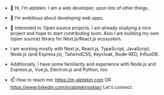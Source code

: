 - 👋 Hi, I’m alptekin. I am a web developer, upon lots of other things.

- 💞️ I’m ambitious about developing web apps.

- 💞️ Interested in: Open source projects. I am already studying a nice project and hope to start contributing soon. Also I am building my own (open source) library for Next.js/React.js ecosystem. 

- I am working mostly with Next.js, React.js, TypeScript, JavaScript, Node.js (and Express.js), TailwindCSS, Keycloak, Node-RED, InfluxDB.

- Additionally, I have some familiarity and experience with Node.js and Express.js, Vue.js, Electron.js and Python, too.

- 📫 How to reach me: https://m-alptekin.com OR https://www.linkedin.com/in/alptekinisiklar/ Let's connect.
<!---
aisiklar/aisiklar is a ✨ special ✨ repository because its `README.md` (this file) appears on your GitHub profile.
You can click the Preview link to take a look at your changes.
--->
